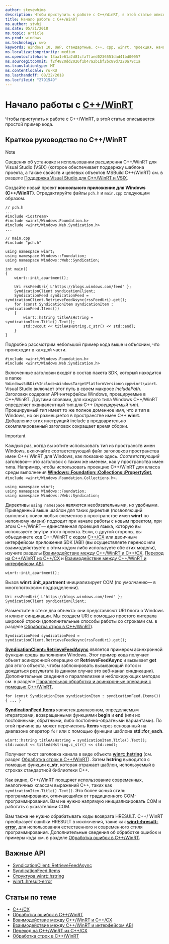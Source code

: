 ```yaml
---
author: stevewhims
description: Чтобы приступить к работе с C++/WinRT, в этой статье описывается простой пример кода.
title: Начало работы с C++/WinRT
ms.author: stwhi
ms.date: 05/21/2018
ms.topic: article
ms.prod: windows
ms.technology: uwp
keywords: Windows 10, UWP, стандартные, c++, cpp, winrt, проекция, начать, начало, работы
ms.localizationpriority: medium
ms.openlocfilehash: 13aa1e61a2d81cfa7faed0236551dad41bd00057
ms.sourcegitcommit: f2f4820dd2026f1b47a2b1bf2bc89d7220a79c1a
ms.translationtype: MT
ms.contentlocale: ru-RU
ms.lasthandoff: 08/22/2018
ms.locfileid: "2791549"
---
```

# <a name="get-started-with-cwinrtwindowsuwpcpp-and-winrt-apisintro-to-using-cpp-with-winrt"></a>Начало работы с [C++/WinRT](/windows/uwp/cpp-and-winrt-apis/intro-to-using-cpp-with-winrt)
Чтобы приступить к работе с C++/WinRT, в этой статье описывается простой пример кода.

## <a name="a-cwinrt-quick-start"></a>Краткое руководство по C++/WinRT
> [!NOTE]
> Сведения об установке и использовании расширения C++/WinRT для Visual Studio (VSIX) (которое обеспечивает поддержку шаблона проекта, а также свойств и целевых объектов MSBuild C++/WinRT) см. в разделе [Поддержка Visual Studio для C++/WinRT и VSIX](intro-to-using-cpp-with-winrt.md#visual-studio-support-for-cwinrt-and-the-vsix).

Создайте новый проект **консольного приложение для Windows (C++/WinRT)**. Отредактируйте файлы `pch.h` и `main.cpp` следующим образом.

```cppwinrt
// pch.h
...
#include <iostream>
#include <winrt/Windows.Foundation.h>
#include <winrt/Windows.Web.Syndication.h>
...
```

```cppwinrt
// main.cpp
#include "pch.h"

using namespace winrt;
using namespace Windows::Foundation;
using namespace Windows::Web::Syndication;

int main()
{
    winrt::init_apartment();

    Uri rssFeedUri{ L"https://blogs.windows.com/feed" };
    SyndicationClient syndicationClient;
    SyndicationFeed syndicationFeed = syndicationClient.RetrieveFeedAsync(rssFeedUri).get();
    for (const SyndicationItem syndicationItem : syndicationFeed.Items())
    {
        winrt::hstring titleAsHstring = syndicationItem.Title().Text();
        std::wcout << titleAsHstring.c_str() << std::endl;
    }
}
```

Подробно рассмотрим небольшой пример кода выше и объясним, что происходит в каждой части.

```cppwinrt
#include <winrt/Windows.Foundation.h>
#include <winrt/Windows.Web.Syndication.h>
```

Включенные заголовки входят в состав пакета SDK, который находится в папке `%WindowsSdkDir%Include<WindowsTargetPlatformVersion>\cppwinrt\winrt`. Visual Studio включает этот путь в своем макросе *IncludePath*. Заголовки содержат API-интерфейсы Windows, проецируемые в C++/WinRT. Другими словами, для каждого типа Windows C++/WinRT определяет эквивалентный тип для C++ (*проецируемый тип*). Проецируемый тип имеет то же полное доменное имя, что и тип в Windows, но он размещается в пространстве имен C++ **winrt**. Добавление этих инструкций include в предварительно скомпилированный заголовок сокращает время сборки.

> [!IMPORTANT]
> Каждый раз, когда вы хотите использовать тип из пространств имен Windows, включайте соответствующий файл заголовков пространства имен C++/ WinRT для Windows, как показано здесь. *Соответствующий* заголовок— это заголовок с таким же именем, как у пространства имен типа. Например, чтобы использовать проекцию C++/WinRT для класса среды выполнения [**Windows::Foundation::Collections::PropertySet**](/uwp/api/windows.foundation.collections.propertyset), `#include <winrt/Windows.Foundation.Collections.h>`.

```cppwinrt
using namespace winrt;
using namespace Windows::Foundation;
using namespace Windows::Web::Syndication;
```

Директивы `using namespace` являются необязательными, но удобными. Приведенный выше шаблон для таких директив (позволяющий выполнять поиск любых элементов в пространстве имен **winrt** по неполному имени) подходит при начале работы с новым проектом, при этом C++/WinRT— единственная проекция языка, которую вы используете внутри этого проекта. Если, с другой стороны, вы объединяете код C++/WinRT с кодом [C++/CX](/cpp/cppcx/visual-c-language-reference-c-cx) или двоичным интерфейсом приложения SDK (ABI) (вы осуществляете перенос или взаимодействуете с этим кодом либо используете обе этих модели), изучите разделы [Взаимодействие между C++/WinRT и C++/CX](interop-winrt-cx.md), [Переход на C++/WinRT из C++/CX](move-to-winrt-from-cx.md) и [Взаимодействие между C++/WinRT и интерфейсом ABI](interop-winrt-abi.md).

```cppwinrt
winrt::init_apartment();
```

Вызов **winrt::init_apartment** инициализирует COM (по умолчанию— в многопотоковом подразделении).

```cppwinrt
Uri rssFeedUri{ L"https://blogs.windows.com/feed" };
SyndicationClient syndicationClient;
```

Разместите в стеке два объекта: они представляют URI блога о Windows и клиент синдикации. Мы создаем URI с помощью простого литерала широкой строки (дополнительные способы работы со строками см. в разделе [Обработка строк в C++/WinRT](strings.md)).

```cppwinrt
SyndicationFeed syndicationFeed = syndicationClient.RetrieveFeedAsync(rssFeedUri).get();
```

[**SyndicationClient::RetrieveFeedAsync**](/uwp/api/windows.web.syndication.syndicationclient.retrievefeedasync) является примером асинхронной функции среды выполнения Windows. Этот пример кода получает объект асинхронной операцию от **RetrieveFeedAsync** и вызывает **get** для этого объекта, чтобы заблокировать вызывающий поток и дождаться результата (в данном случае это веб-канал синдикации). Дополнительные сведения о параллелизме и неблокирующих методах см. в разделе [Параллельная обработка и асинхронные операции с помощью C++/WinRT](concurrency.md).

```cppwinrt
for (const SyndicationItem syndicationItem : syndicationFeed.Items()) { ... }
```

[**SyndicationFeed.Items**](/uwp/api/windows.web.syndication.syndicationfeed.items) является диапазоном, определяемым итераторами, возвращенными функциями **begin** и **end** (или их постоянными, обратными, либо постоянно-обратными вариантами). По этой причине вы может перечислять **Items** через основанный на диапазоне оператор `for` или с помощью функции шаблона **std::for_each**.

```cppwinrt
winrt::hstring titleAsHstring = syndicationItem.Title().Text();
std::wcout << titleAsHstring.c_str() << std::endl;
```

Получает текст заголовка канала в виде объекта [**winrt::hstring**](/uwp/cpp-ref-for-winrt/hstring) (см. раздел [Обработка строк в C++/WinRT](strings.md)). Затем **hstring** выводится с помощью функции **c_str**, которая отражает шаблон, используемый в строках стандартной библиотеки C++.

Как видно, C++/WinRT поощряет использование современных, аналогичных классам выражений C++, таких как `syndicationItem.Title().Text()`. Это более ясный стиль программирования, отличающийся от традиционного COM-программирования. Вам не нужно напрямую инициализировать COM и работать с указателями СОМ.

Вам также не нужно обрабатывать коды возврата HRESULT. C++/ WinRT преобразует ошибки HRESULT в исключения, такие как [**winrt::hresult-error**](/uwp/cpp-ref-for-winrt/error-handling/hresult-error), для использования естественного и современного стиля программирования. Дополнительные сведения об обработке ошибок и примеры кода см. в разделе [Обработка ошибок в C++/WinRT](error-handling.md).

## <a name="important-apis"></a>Важные API
* [SyndicationClient::RetrieveFeedAsync](/uwp/api/windows.web.syndication.syndicationclient.retrievefeedasync)
* [SyndicationFeed.Items](/uwp/api/windows.web.syndication.syndicationfeed.items)
* [Структура winrt::hstring](/uwp/cpp-ref-for-winrt/hstring)
* [winrt::hresult-error](/uwp/cpp-ref-for-winrt/error-handling/hresult-error)

## <a name="related-topics"></a>Статьи по теме
* [C++/CX](/cpp/cppcx/visual-c-language-reference-c-cx)
* [Обработка ошибок в C++/WinRT](error-handling.md)
* [Взаимодействие между C++/WinRT и C++/CX](interop-winrt-cx.md)
* [Взаимодействие между C++/WinRT и интерфейсом ABI](interop-winrt-abi.md)
* [Переход на C++/WinRT из C++/CX](move-to-winrt-from-cx.md)
* [Обработка строк в C++/WinRT](strings.md)
